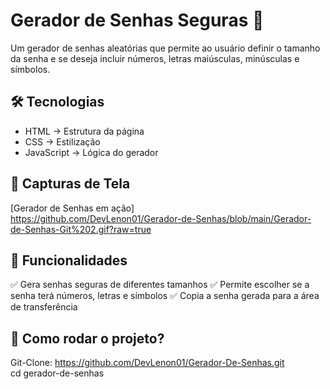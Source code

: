 # Gerador de Senhas Seguras 🚀

Um gerador de senhas aleatórias que permite ao usuário definir o tamanho da senha e se deseja incluir números, letras maiúsculas, minúsculas e símbolos.

## 🛠 Tecnologias  
- HTML → Estrutura da página
- CSS → Estilização
- JavaScript → Lógica do gerador

## 📸 Capturas de Tela  
[Gerador de Senhas em ação]<br>
https://github.com/DevLenon01/Gerador-de-Senhas/blob/main/Gerador-de-Senhas-Git%202.gif?raw=true




## 🎯 Funcionalidades  
✅ Gera senhas seguras de diferentes tamanhos
✅ Permite escolher se a senha terá números, letras e símbolos
✅ Copia a senha gerada para a área de transferência 

## 📂 Como rodar o projeto?  

Git-Clone: https://github.com/DevLenon01/Gerador-De-Senhas.git <br>
cd gerador-de-senhas
